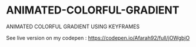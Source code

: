 # ANIMATED-COLORFUL-GRADIENT
ANIMATED COLORFUL GRADIENT USING KEYFRAMES


See live version on my codepen : https://codepen.io/Afarah92/full/jOWgbjO
